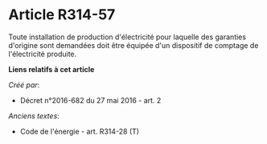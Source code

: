 # Article R314-57

Toute installation de production d'électricité pour laquelle des garanties d'origine sont demandées doit être équipée d'un
dispositif de comptage de l'électricité produite.

**Liens relatifs à cet article**

_Créé par_:

  - Décret n°2016-682 du 27 mai 2016 - art. 2

_Anciens textes_:

  - Code de l'énergie - art. R314-28 (T)
